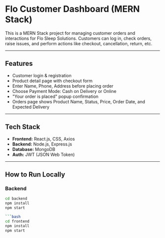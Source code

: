 # Flo Customer Dashboard (MERN Stack)

This is a MERN Stack project for managing customer orders and interactions for Flo Sleep Solutions. Customers can log in, check orders, raise issues, and perform actions like checkout, cancellation, return, etc.

---

##  Features

- Customer login & registration
- Product detail page with checkout form
- Enter Name, Phone, Address before placing order
- Choose Payment Mode: Cash on Delivery or Online
- "Your order is placed" popup confirmation
- Orders page shows Product Name, Status, Price, Order Date, and Expected Delivery

---

##  Tech Stack

- **Frontend:** React.js, CSS, Axios
- **Backend:** Node.js, Express.js
- **Database:** MongoDB
- **Auth:** JWT (JSON Web Token)

---

##  How to Run Locally

###  Backend

```bash
cd backend
npm install
npm start

```bash
cd frontend
npm install
npm start